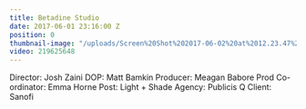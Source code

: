 ```yaml
---
title: Betadine Studio
date: 2017-06-01 23:16:00 Z
position: 0
thumbnail-image: "/uploads/Screen%20Shot%202017-06-02%20at%2012.23.47%20pm.png"
video: 219625648
---
```


Director: Josh Zaini
DOP: Matt Bamkin
Producer: Meagan Babore
Prod Co-ordinator: Emma Horne
Post: Light + Shade 
Agency: Publicis Q
Client: Sanofi